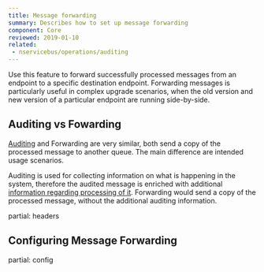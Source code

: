 ```yaml
---
title: Message forwarding
summary: Describes how to set up message forwarding
component: Core
reviewed: 2019-01-10
related: 
 - nservicebus/operations/auditing
---
```


Use this feature to forward successfully processed messages from an endpoint to a specific destination endpoint. Forwarding messages is particularly useful in complex upgrade scenarios, when the old version and new version of a particular endpoint are running side-by-side.

## Auditing vs Fowarding

[Auditing](/nservicebus/operations/auditing.md) and Forwarding are very similar, both send a copy of the processed message to another queue. The main difference are intended usage scenarios.

Auditing is used for collecting information on what is happening in the system, therefore the audited message is enriched with additional [information regarding processing of it](/nservicebus/operations/auditing.md#message-headers). Forwarding would send a copy of the processed message, without the additional auditing information.


partial: headers


## Configuring Message Forwarding

partial: config